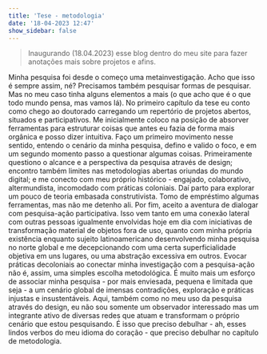 ```yaml
---
title: 'Tese - metodologia'
date: '18-04-2023 12:47'
show_sidebar: false
---
```


> Inaugurando (18.04.2023) esse blog dentro do meu site para fazer anotações mais sobre projetos e afins.

Minha pesquisa foi desde o começo uma metainvestigação. Acho que isso é sempre assim, né? Precisamos também pesquisar formas de pesquisar. Mas no meu caso tinha alguns elementos a mais (o que acho que é o que todo mundo pensa, mas vamos lá). No primeiro capítulo da tese eu conto como chego ao doutorado carregando um repertório de projetos abertos, situados e participativos. Me inicialmente coloco na posição de absorver ferramentas para estruturar coisas que antes eu fazia de forma mais orgânica e posso dizer intuitiva. Faço um primeiro movimento nesse sentido, entendo o cenário da minha pesquisa, defino e valido o foco, e em um segundo momento passo a questionar algumas coisas. Primeiramente questiono o alcance e a perspectiva da pesquisa através de design; encontro também limites nas metodologias abertas oriundas do mundo digital; e me conecto com meu próprio histórico - engajado, colaborativo, altermundista, incomodado com práticas coloniais. Daí parto para explorar um pouco de teoria embasada construtivista. Tomo de empréstimo algumas ferramentas, mas não me detenho ali. Por fim, aceito a aventura de dialogar com pesquisa-ação participativa. Isso vem tanto em uma conexão lateral com outras pessoas igualmente envolvidas hoje em dia com iniciativas de transformação material de objetos fora de uso, quanto com minha própria existência enquanto sujeito latinoamericano desenvolvendo minha pesquisa no norte global e me decepcionando com uma certa superficialidade objetiva em uns lugares, ou uma abstração excessiva em outros. Evocar práticas decoloniais ao conectar minha investigação com a pesquisa-ação não é, assim, uma simples escolha metodológica. É muito mais um esforço de associar minha pesquisa - por mais enviesada, pequena e limitada que seja - a um cenário global de imensas contradições, exploração e práticas injustas e insustentáveis. Aqui, também como no meu uso da pesquisa através do design, eu não sou somente um observador interessado mas um integrante ativo de diversas redes que atuam e transformam o próprio cenário que estou pesquisando. É isso que preciso debulhar - ah, esses lindos verbos do meu idioma do coração - que preciso debulhar no capítulo de metodologia.
